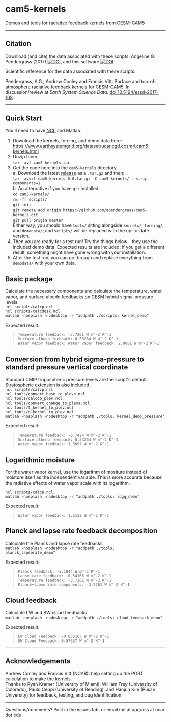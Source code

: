 # cam5-kernels
Demos and tools for radiative feedback kernels from CESM-CAM5 

----

## Citation
Download (and cite) the data associated with these scripts:
Angeline G. Pendergrass (2017) [![DOI](https://zenodo.org/badge/DOI/10.5065/D6F47MT6.svg)](https://zenodo.org/record/997902), and 
this software [![DOI](https://zenodo.org/badge/95038532.svg)](https://zenodo.org/badge/latestdoi/95038532)

Scientific reference for the data associated with these scripts: 

Pendergrass, A.G., Andrew Conley and Francis Vitt: Surface and top-of-atmosphere radiative feedback kernels for CESM-CAM5. In discussion/review at <i>Earth System Science Data</i>. <a href="https://doi.org/10.5194/essd-2017-108">doi:10.5194/essd-2017-108</a>.


---- 

## Quick Start
You'll need to have [NCL](https://www.ncl.ucar.edu/) and Matlab.
1. Download the kernels, forcing, and demo data here: https://www.earthsystemgrid.org/dataset/ucar.cgd.ccsm4.cam5-kernels.html  
2. Unzip them.  
`tar -xvf cam5-kernels.tar`  
3. Get the code here into the `cam5-kernels` directory.   
  a. Download the latest [release](https://github.com/apendergrass/cam5-kernels/releases) as a `.tar.gz` and then:  
`tar -xvvzf cam5-kernels-0.0.tar.gz -C cam5-kernels/ --strip-components=1`  
  b. An alternative if you have `git` installed:  
`cd cam5-kernels/`  
`rm -fr scripts/`  
`git init`  
`git remote add origin https://github.com/apendergrass/cam5-kernels.git`  
`git pull origin master`  
Either way, you should have `tools/` sitting alongside `kernels/`, `forcing/`, and `demodata/`; and `scripts/` will be replaced with the up-to-date version.  
4. Then you are ready for a test run! Try the things below - they use the included demo data. Expected results are included; if you get a different result, something might have gone wrong with your installation.
5. After the test run, you can go through and replace everything from `demodata/` with your own data.


## Basic package
Calculate the necessary components and calculate the temperature, water vapor, and surface albedo feedbacks on CESM hybrid sigma-pressure levels.  
`ncl scripts/calcp.ncl`  
`ncl scripts/calcdq1k.ncl`  
`matlab -nosplash -nodesktop -r "addpath ./scripts; kernel_demo"`  

Expected result:  
> `Temperature feedback: -3.7261 W m^-2 K^-1  `  
> `Surface albedo feedback: 0.53264 W m^-2 K^-1  `  
> `Water vapor feedback: Water vapor feedback: 2.0881 W m^-2 K^-1  `  


## Conversion from hybrid sigma-pressure to standard pressure vertical coordinate
Standard CMIP tropospheric pressure levels are the script's default. Stratospheric extension is also included.   
`ncl scripts/calcp.ncl`  
`ncl tools/convert_base_to_plevs.ncl`  
`ncl tools/calcdp_plev.ncl`  
`ncl tools/convert_change_to_plevs.ncl`  
`ncl tools/t_kernel_to_plev.ncl`  
`ncl tools/q_kernel_to_plev.ncl`  
`matlab -nosplash -nodesktop -r "addpath ./tools; kernel_demo_pressure"`  

Expected result:  
> `Temperature feedback: -3.7424 W m^-2 K^-1`  
> `Surface albedo feedback: 0.53264 W m^-2 K^-1`  
> `Water vapor feedback: 1.5897 W m^-2 K^-1`  

## Logarithmic moisture 
For the water vapor kernel, use the logarithm of mositure instead of moisture itself as the independent variable. This is more accurate because the radiative effects of water vapor scale with its logarithm.   

`ncl scripts/calcp.ncl`  
`matlab -nosplash -nodesktop -r "addpath ./tools; logq_demo"`

Expected result:  
>`Water vapor feedback: 1.6158 W m^-2 K^-1`  

## Planck and lapse rate feedback decomposition
Calculate the Planck and lapse rate feedbacks   
`matlab -nosplash -nodesktop -r "addpath ./tools; planck_lapserate_demo"`  

Expected result:    
>`Planck feedback: -3.1844 W m^-2 K^-1`  
>`Lapse rate feedback: -0.54166 W m^-2 K^-1`  
>`Temperature feedback: -3.7261 W m^-2 K^-1`  
>`Planck+lapse rate components: -3.7261 W m^-2 K^-1`  

## Cloud feedback 
Calculate LW and SW cloud feedbacks  
`matlab -nosplash -nodesktop -r "addpath ./tools; cloud_feedback_demo"` 

Expected result:  
> `LW Cloud Feedback: -0.055163 W m^-2 K^-1`  
> `SW Cloud Feedback: 0.57637 W m^-2 K^-1`  

---

## Acknowledgements  
Andrew Conley and Francis Vitt (NCAR): help setting up the PORT calculation to make the kernels.  
Thanks to Ryan Kramer (University of Miami), William Frey (University of Colorado), Paulo Ceppi (University of Reading), and Hanjun Kim (Pusan University) for feedback, testing, and bug identification. 

-----

Questions/comments? Post in the issues tab, or email me at apgrass at ucar dot edu

